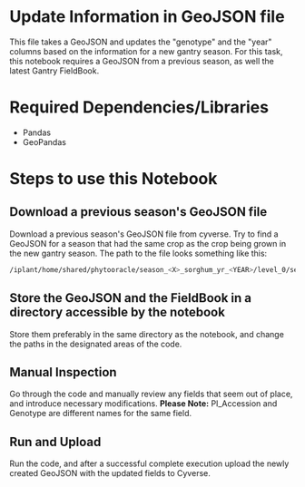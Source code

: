 # Update Information in GeoJSON file

This file takes a GeoJSON and updates the "genotype" and the "year" columns based on the information for a new gantry season. For this task, this notebook requires a GeoJSON from a previous season, as well the latest Gantry FieldBook.

# Required Dependencies/Libraries
  * Pandas
  * GeoPandas

# Steps to use this Notebook

## Download a previous season's GeoJSON file
Download a previous season's GeoJSON file from cyverse. Try to find a GeoJSON for a season that had the same crop as the crop being grown in the new gantry season. The path to the file looks something like this:
```bash
/iplant/home/shared/phytooracle/season_<X>_sorghum_yr_<YEAR>/level_0/season<X>_multi_latlon_geno_updated.geojson
```

## Store the GeoJSON and the FieldBook in a directory accessible by the notebook
Store them preferably in the same directory as the notebook, and change the paths in the designated areas of the code. 

## Manual Inspection 
Go through the code and manually review any fields that seem out of place, and introduce necessary modifications. **Please Note:** PI_Accession and Genotype are different names for the same field.  

## Run and Upload
Run the code, and after a successful complete execution upload the newly created GeoJSON with the updated fields to Cyverse. 

